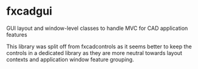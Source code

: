 # fxcadgui

GUI layout and window-level classes to handle MVC for CAD application features

This library was split off from fxcadcontrols as it seems better to keep the controls in a dedicated library as they are more neutral towards layout contexts and application window feature grouping.
